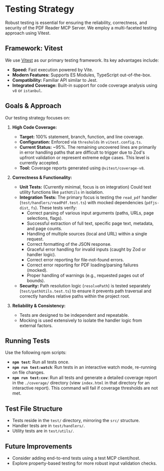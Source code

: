 # Testing Strategy

Robust testing is essential for ensuring the reliability, correctness, and security of the PDF Reader MCP Server. We employ a multi-faceted testing approach using Vitest.

## Framework: Vitest

We use [Vitest](https://vitest.dev/) as our primary testing framework. Its key advantages include:

- **Speed:** Fast execution powered by Vite.
- **Modern Features:** Supports ES Modules, TypeScript out-of-the-box.
- **Compatibility:** Familiar API similar to Jest.
- **Integrated Coverage:** Built-in support for code coverage analysis using `v8` or `istanbul`.

## Goals & Approach

Our testing strategy focuses on:

1.  **High Code Coverage:**
    - **Target:** 100% statement, branch, function, and line coverage.
    - **Configuration:** Enforced via `thresholds` in `vitest.config.ts`.
    - **Current Status:** ~95%. The remaining uncovered lines are primarily in error handling paths that are difficult to trigger due to Zod's upfront validation or represent extreme edge cases. This level is currently accepted.
    - **Tool:** Coverage reports generated using `@vitest/coverage-v8`.

2.  **Correctness & Functionality:**
    - **Unit Tests:** (Currently minimal, focus is on integration) Could test utility functions like `pathUtils` in isolation.
    - **Integration Tests:** The primary focus is testing the `read_pdf` handler (`test/handlers/readPdf.test.ts`) with mocked dependencies (`pdfjs-dist`, `fs`). These tests verify:
      - Correct parsing of various input arguments (paths, URLs, page selections, flags).
      - Successful extraction of full text, specific page text, metadata, and page counts.
      - Handling of multiple sources (local and URL) within a single request.
      - Correct formatting of the JSON response.
      - Graceful error handling for invalid inputs (caught by Zod or handler logic).
      - Correct error reporting for file-not-found errors.
      - Correct error reporting for PDF loading/parsing failures (mocked).
      - Proper handling of warnings (e.g., requested pages out of bounds).
    - **Security:** Path resolution logic (`resolvePath`) is tested separately (`test/pathUtils.test.ts`) to ensure it prevents path traversal and correctly handles relative paths within the project root.

3.  **Reliability & Consistency:**
    - Tests are designed to be independent and repeatable.
    - Mocking is used extensively to isolate the handler logic from external factors.

## Running Tests

Use the following npm scripts:

- **`npm test`**: Run all tests once.
- **`npm run test:watch`**: Run tests in an interactive watch mode, re-running on file changes.
- **`npm run test:cov`**: Run all tests and generate a detailed coverage report in the `./coverage/` directory (view `index.html` in that directory for an interactive report). This command will fail if coverage thresholds are not met.

## Test File Structure

- Tests reside in the `test/` directory, mirroring the `src/` structure.
- Handler tests are in `test/handlers/`.
- Utility tests are in `test/utils/`.

## Future Improvements

- Consider adding end-to-end tests using a test MCP client/host.
- Explore property-based testing for more robust input validation checks.
